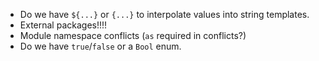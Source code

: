 - Do we have `${...}` or `{...}` to interpolate values into string templates.
- External packages!!!!
- Module namespace conflicts (`as` required in conflicts?)
- Do we have `true`/`false` or a `Bool` enum.